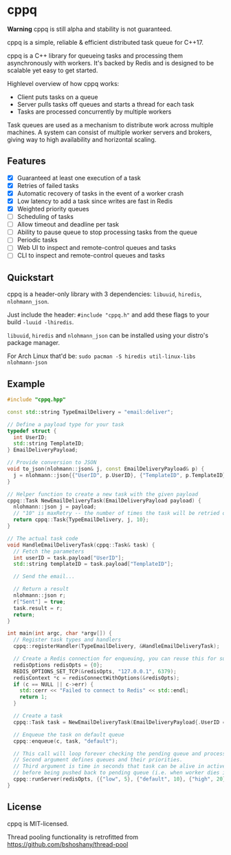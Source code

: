 # cppq

**Warning**
cppq is still alpha and stability is not guaranteed.

cppq is a simple, reliable & efficient distributed task queue for C++17.

cppq is a C++ library for queueing tasks and processing them asynchronously with workers. It's backed by Redis and is designed to be scalable yet easy to get started.

Highlevel overview of how cppq works:

- Client puts tasks on a queue
- Server pulls tasks off queues and starts a thread for each task
- Tasks are processed concurrently by multiple workers

Task queues are used as a mechanism to distribute work across multiple machines. A system can consist of multiple worker servers and brokers, giving way to high availability and horizontal scaling.

## Features
- [x] Guaranteed at least one execution of a task
- [x] Retries of failed tasks
- [x] Automatic recovery of tasks in the event of a worker crash
- [x] Low latency to add a task since writes are fast in Redis
- [x] Weighted priority queues
- [ ] Scheduling of tasks
- [ ] Allow timeout and deadline per task
- [ ] Ability to pause queue to stop processing tasks from the queue
- [ ] Periodic tasks
- [ ] Web UI to inspect and remote-control queues and tasks
- [ ] CLI to inspect and remote-control queues and tasks

## Quickstart

cppq is a header-only library with 3 dependencies: `libuuid`, `hiredis`, `nlohmann_json`.

Just include the header: `#include "cppq.h"` and add these flags to your build `-luuid -lhiredis`.

`libuuid`, `hiredis` and `nlohmann_json` can be installed using your distro's package manager.

For Arch Linux that'd be: `sudo pacman -S hiredis util-linux-libs nlohmann-json`

## Example

```c++
#include "cppq.hpp"

const std::string TypeEmailDelivery = "email:deliver";

// Define a payload type for your task
typedef struct {
  int UserID;
  std::string TemplateID;
} EmailDeliveryPayload;

// Provide conversion to JSON
void to_json(nlohmann::json& j, const EmailDeliveryPayload& p) {
  j = nlohmann::json{{"UserID", p.UserID}, {"TemplateID", p.TemplateID}};
}

// Helper function to create a new task with the given payload
cppq::Task NewEmailDeliveryTask(EmailDeliveryPayload payload) {
  nlohmann::json j = payload;
  // "10" is maxRetry -- the number of times the task will be retried on exception
  return cppq::Task{TypeEmailDelivery, j, 10};
}

// The actual task code
void HandleEmailDeliveryTask(cppq::Task& task) {
  // Fetch the parameters
  int userID = task.payload["UserID"];
  std::string templateID = task.payload["TemplateID"];

  // Send the email...

  // Return a result
  nlohmann::json r;
  r["Sent"] = true;
  task.result = r;
  return;
}

int main(int argc, char *argv[]) {
  // Register task types and handlers
  cppq::registerHandler(TypeEmailDelivery, &HandleEmailDeliveryTask);

  // Create a Redis connection for enqueuing, you can reuse this for subsequent enqueues
  redisOptions redisOpts = {0};
  REDIS_OPTIONS_SET_TCP(&redisOpts, "127.0.0.1", 6379);
  redisContext *c = redisConnectWithOptions(&redisOpts);
  if (c == NULL || c->err) {
    std::cerr << "Failed to connect to Redis" << std::endl;
    return 1;
  }

  // Create a task
  cppq::Task task = NewEmailDeliveryTask(EmailDeliveryPayload{.UserID = 666, .TemplateID = "AH"});

  // Enqueue the task on default queue
  cppq::enqueue(c, task, "default");

  // This call will loop forever checking the pending queue and processing tasks in the thread pool.
  // Second argument defines queues and their priorities.
  // Third argument is time in seconds that task can be alive in active queue
  // before being pushed back to pending queue (i.e. when worker dies in middle of execution).
  cppq::runServer(redisOpts, {{"low", 5}, {"default", 10}, {"high", 20}}, 1000);
}
```

## License

cppq is MIT-licensed.

Thread pooling functionality is retrofitted from https://github.com/bshoshany/thread-pool
